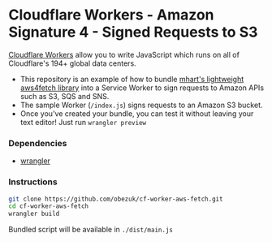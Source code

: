 Cloudflare Workers - Amazon Signature 4 - Signed Requests to S3
====
[Cloudflare Workers](http://developers.cloudflare.com/workers/) allow you to write JavaScript which runs on all of Cloudflare's
194+ global data centers.
- This repository is an example of how to bundle [mhart's lightweight aws4fetch library](https://github.com/mhart/aws4fetch) into a Service Worker to sign requests to Amazon APIs such as S3, SQS and SNS.
- The sample Worker (`/index.js`) signs requests to an Amazon S3 bucket.
- Once you've created your bundle, you can test it without leaving your text editor! Just run `wrangler preview`

### Dependencies

- [wrangler](https://developers.cloudflare.com/workers/tooling/wrangler/install/)

### Instructions

```sh
git clone https://github.com/obezuk/cf-worker-aws-fetch.git
cd cf-worker-aws-fetch
wrangler build
```

Bundled script will be available in `./dist/main.js`
